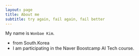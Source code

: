 ```yaml
---
layout: page
title: About me
subtitle: try again, fail again, fail better
---
```


My name is `Wonbae Kim`. 

- from South.Korea
- I am participating in the Naver Boostcamp AI Tech course.


<!-- 
### My story

To be honest, I'm having some trouble remembering right now, so why don't you just watch [my movie](https://en.wikipedia.org/wiki/The_Princess_Bride_%28film%29) and it will answer **all** your questions. -->
